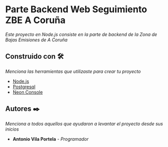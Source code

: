 # Parte Backend Web Seguimiento ZBE A Coruña

_Este proyecto en Node.js consiste en la parte de backend de la Zona de Bajas Emisiones de A Coruña_

## Construido con 🛠️

_Menciona las herramientas que utilizaste para crear tu proyecto_

- [Node.js](https://nodejs.org/en)
- [Postgresql](https://neon.tech/home)
- [Neon Console](https://www.postgresql.org/)

## Autores ✒️

_Menciona a todos aquellos que ayudaron a levantar el proyecto desde sus inicios_

- **Antonio Vila Portela** - _Programador_
